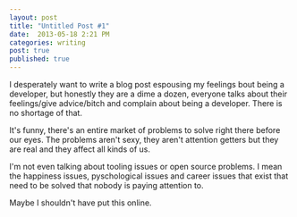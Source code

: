 ```yaml
---
layout: post
title: "Untitled Post #1" 
date:  2013-05-18 2:21 PM 
categories: writing
post: true
published: true
---
```


I desperately want to write a blog post espousing my feelings bout being
a developer, but honestly they are a dime a dozen, everyone talks about
their feelings/give advice/bitch and complain about being a developer.
There is no shortage of that.

It's funny, there's an entire market of problems to solve right there
before our eyes.  The problems aren't sexy, they aren't attention
getters but they are real and they affect all kinds of us.

I'm not even talking about tooling issues or open source problems.  I
mean the happiness issues, pyschological issues and career issues that
exist that need to be solved that nobody is paying attention to.

Maybe I shouldn't have put this online.
